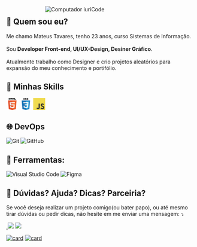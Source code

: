 <img src="https://raw.githubusercontent.com/MicaelliMedeiros/micaellimedeiros/master/image/computer-illustration.png" min-width="400px" max-width="400px" width="400px" align="right" alt="Computador iuriCode">

<p align="left"> 
  
  ## 💬 Quem sou eu?<br>
  Me chamo Mateus Tavares, tenho 23 anos, curso Sistemas de Informação.<br><br>
  Sou <strong>Developer Front-end, UI/UX-Design, Desiner Gráfico</strong>.<br><br>
  Atualmente trabalho como Designer e crio projetos aleatórios para expansão do meu conhecimento e portifólio.
</p>

<p align="left">
  
  ## 🚀 Minhas Skills 
  <code><img height="32" src="https://raw.githubusercontent.com/github/explore/80688e429a7d4ef2fca1e82350fe8e3517d3494d/topics/html/html.png" alt="HTML5"/></code>
  <code><img height="32" src="https://raw.githubusercontent.com/github/explore/80688e429a7d4ef2fca1e82350fe8e3517d3494d/topics/css/css.png" alt="CSS"/></code>
  <code><img height="32" src="https://raw.githubusercontent.com/github/explore/80688e429a7d4ef2fca1e82350fe8e3517d3494d/topics/javascript/javascript.png" alt="Javascript"/></code>
</p>
<p align="left">
  
  ## 🌐 DevOps
  ![Git](https://img.shields.io/badge/-Git-333333?style=flat&logo=git)
  ![GitHub](https://img.shields.io/badge/-GitHub-333333?style=flat&logo=github)
</p>
<p align="left">
  
  ## 💼 Ferramentas: 
  ![Visual Studio Code](https://img.shields.io/badge/-Visual%20Studio%20Code-333333?style=flat&logo=visual-studio-code&logoColor=007ACC)
  ![Figma](https://img.shields.io/badge/-Figma-333333?style=flat&logo=figma&logoColor=007ACC)
</p>

<p align="left">
  
  ## 💌 Dúvidas? Ajuda? Dicas? Parceiria?
  Se você deseja realizar um projeto comigo(ou bater papo), ou até mesmo tirar dúvidas ou pedir dicas, não hesite em me enviar uma mensagem: ⤵️
</p>

<p align="left">
  <a href="https://discord.gg/3FGaCeZ">
  <img src="https://camo.githubusercontent.com/5b475732a4ed305b1041d81185353428fb9860f5e5a5fe3249ee547e3b5aa69b/68747470733a2f2f63646e2e7261776769742e636f6d2f4e4e54696e2f646973636f72642d6c6f676f2f66343333333334342f7372632f6173736574732f616e696d61746564646973636f72642e737667" alt="" data-canonical-src="https://cdn.rawgit.com/NNTin/discord-logo/f4333344/src/assets/animateddiscord.svg" style="width="220" height="105">
  </a>
  
  <a href="https://www.linkedin.com/in/mateus-tavares-2382911a0/" alt="Linkedin">
  <img src="https://img.shields.io/badge/-Linkedin-0e76a8?style=flat-square&logo=Linkedin&logoColor=white&link=LINK-DO-SEU-LINKEDIN" /></a>

  <a href="https://www.instagram.com/m_tavares87/" alt="Instagram">
  <img src="https://img.shields.io/badge/-Instagram-DF0174?style=flat-square&labelColor=DF0174&logo=instagram&logoColor=white&link=LINK-DO-SEU-INSTAGRAM"/></a>
</p>  
<p align="left">
  

  [![card](https://github-readme-stats.vercel.app/api?username=Mateus8741&theme=merko)](https://github.com/Mateus8741/)
  [![card](https://github-readme-stats.vercel.app/api/top-langs/?username=Mateus8741&hide=html&layout=compact&theme=merko)](https://github.com/Mateus8741/)
</p>
